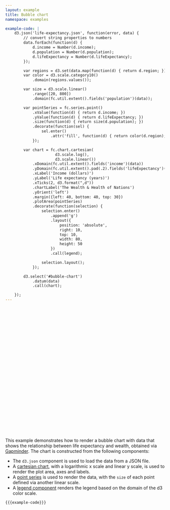 ```yaml
---
layout: example
title: Bubble chart
namespace: examples

example-code: |
    d3.json('life-expectancy.json', function(error, data) {
        // convert string properties to numbers
        data.forEach(function(d) {
            d.income = Number(d.income);
            d.population = Number(d.population);
            d.lifeExpectancy = Number(d.lifeExpectancy);
        });

        var regions = d3.set(data.map(function(d) { return d.region; }));
        var color = d3.scale.category10()
            .domain(regions.values());

        var size = d3.scale.linear()
            .range([20, 800])
            .domain(fc.util.extent().fields('population')(data));

        var pointSeries = fc.series.point()
            .xValue(function(d) { return d.income; })
            .yValue(function(d) { return d.lifeExpectancy; })
            .size(function(d) { return size(d.population); })
            .decorate(function(sel) {
                sel.enter()
                    .attr('fill', function(d) { return color(d.region); });
            });

        var chart = fc.chart.cartesian(
                      d3.scale.log(),
                      d3.scale.linear())
            .xDomain(fc.util.extent().fields('income')(data))
            .yDomain(fc.util.extent().pad(.2).fields('lifeExpectancy')(data))
            .xLabel('Income (dollars)')
            .yLabel('Life expectancy (years)')
            .xTicks(2, d3.format(",d"))
            .chartLabel('The Wealth & Health of Nations')
            .yOrient('left')
            .margin({left: 40, bottom: 40, top: 30})
            .plotArea(pointSeries)
            .decorate(function(selection) {
                selection.enter()
                    .append('g')
                    .layout({
                        position: 'absolute',
                        right: 10,
                        top: 10,
                        width: 80,
                        height: 50
                    })
                    .call(legend);

                selection.layout();
            });

        d3.select('#bubble-chart')
            .datum(data)
            .call(chart);

    });
---
```


<style>
g.point path {
    stroke-width: 0;
}
.title text {
    font-size: 15pt;
}
.example-chart {
    position: relative;
    margin-bottom: 20px;
    width: 100%;
}
</style>

<script>
{{{example-code}}}
</script>

<div id='bubble-chart' style='height: 400px'></div>

This example demonstrates how to render a bubble chart with data that shows the relationship between life expectancy and wealth, obtained via  [Gapminder](http://www.gapminder.org/world/#$majorMode=chart$is;shi=t;ly=2003;lb=f;il=t;fs=11;al=30;stl=t;st=t;nsl=t;se=t$wst;tts=C$ts;sp=5.59290322580644;ti=2013$zpv;v=0$inc_x;mmid=XCOORDS;iid=phAwcNAVuyj1jiMAkmq1iMg;by=ind$inc_y;mmid=YCOORDS;iid=phAwcNAVuyj2tPLxKvvnNPA;by=ind$inc_s;uniValue=8.21;iid=phAwcNAVuyj0XOoBL_n5tAQ;by=ind$inc_c;uniValue=255;gid=CATID0;by=grp$map_x;scale=log;dataMin=194;dataMax=96846$map_y;scale=lin;dataMin=23;dataMax=86$map_s;sma=49;smi=2.65$cd;bd=0$inds=;modified=60). The chart is constructed from the following components:

 + The `d3.json` component is used to load the data from a JSON file.
 + A [cartesian chart](../../components/chart/cartesian.html), with a logarithmic x scale and linear y scale, is used to render the plot area, axes and labels.
 + A [point series](../../components/series/point.html) is used to render the data, with the `size` of each point defined via another linear scale.
 + A [legend component](../../components/chart/legend.html) renders the legend based on the domain of the d3 color scale.

```
{{{example-code}}}
```
